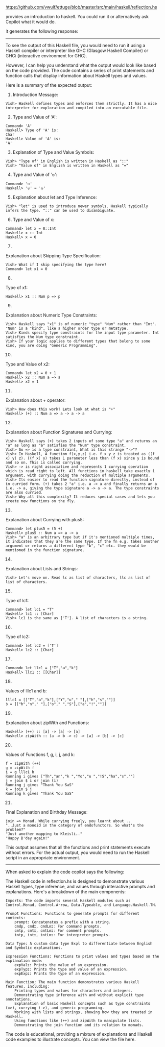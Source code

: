 https://github.com/vwulf/ettuge/blob/master/src/main/haskell/reflection.hs

provides an introduction to haskell. You could run it or alternatively ask Copilot what it would do.

It generates the following response:

---

To see the output of this Haskell file, you would need to run it using a Haskell compiler or interpreter like GHC (Glasgow Haskell Compiler) or GHCi (interactive environment for GHC).

However, I can help you understand what the output would look like based on the code provided. The code contains a series of print statements and function calls that display information about Haskell types and values.

Here is a summary of the expected output:

1. Introduction Message:


```
Vish> Haskell defines types and enforces them strictly. It has a nice interpreter for exploration and compiled into an executable file.
```

2. Type and Value of 'A':

```
Command> 'A'
Haskell> Type of 'A' is:
Char
Haskell> Value of 'A' is:
'A'
```

3. Explanation of Type and Value Symbols:

```
Vish> "Type of" in English is written in Haskell as "::"
Vish> "Value of" in English is written in Haskell as "="
```

4. Type and Value of 'ಅ':

```
Command> 'ಅ'
Haskell> 'ಅ' = 'ಅ'
```

5. Explanation about let and Type Inference:
```
Vish> "let" is used to introduce newer symbols. Haskell typically infers the type. "::" can be used to disambiguate.
```

6. Type and Value of x:

```
Command> let x = 0::Int
Haskell> x :: Int
Haskell> x = 0
```

7.
Explanation about Skipping Type Specification:

```
Vish> What if I skip specifying the type here?
Command> let x1 = 0
```

8.
Type of x1:

```
Haskell> x1 :: Num p => p
```

9.
Explanation about Numeric Type Constraints:

```
Vish> Haskell says "x1" is of numeric "type" "Num" rather than "Int". "Num" is a "kind", like a higher order type or metatype.
Vish> Kinds specify type constraints for the input type parameter. Int satisfies the Num type constraint.
Vish> If your logic applies to different types that belong to some kind, you are doing "Generic Programming".
```

10.
Type and Value of x2:

```
Command> let x2 = 0 + 1
Haskell> x2 :: Num a => a
Haskell> x2 = 1
```

11.
Explanation about + operator:

```
Vish> How does this work? Lets look at what is "+"
Haskell> (+) :: Num a => a -> a -> a
```

12.
Explanation about Function Signatures and Currying:

```
Vish> Haskell says (+) takes 2 inputs of some type "a" and returns an "a" as long as "a" satisfies the "Num" type constraint.
Vish> So => is a type constraint, What is this strange "->"?
Vish> In Haskell, A function f(x,y,z) i.e. f x y z is treated as ((f x) y) z). ((f x) y) takes 1 parameter less than (f x) since y is bound and so on. This is called currying.
Vish> -> is right associative and represents 1 currying operation which is read right to left. All functions in haskell take exactly 1 argument, with currying doing the reduction of multiple arguments.
Vish> Its easier to read the function signature directly, instead of in curried form. (+) takes 2 "a" i.e. a -> a and finally returns an a i.e. -> a, giving the type signature a -> a -> a. The type constraints are also curried.
Vish> Why all this complexity? It reduces special cases and lets you create new functions on the fly.
```

13.
Explanation about Currying with plus5:

```
Command> let plus5 = (5 +)
Haskell> plus5 :: Num a => a -> a
Vish> "a" is an arbitrary type but if it's mentioned multiple times, it indicates that they are the same type. If the fn e.g. takes another argument or returns a different type "b", "c" etc. they would be mentioned in the function signature.
```

14.
Explanation about Lists and Strings:

```
Vish> Let's move on. Read lc as list of characters, llc as list of list of characters.
```

15.
Type of lc1:

```
Command> let lc1 = "T"
Haskell> lc1 :: [Char]
Vish> lc1 is the same as ['T']. A list of characters is a string.
```

16.
Type of lc2:

```
Command> let lc2 = ['T']
Haskell> lc2 :: [Char]
```

17.

```
Command> let llc1 = ["T","a","k"]
Haskell> llc1 :: [[Char]]
```

18.

Values of lllc1 and b:

```
lllc1 = [["T","a","k"],["Y","u"," "],["h","s",""]]
b = [["h","n"," "],["o"," ","S"],["a","!",""]]

```

19.

Explanation about zipWith and Functions:

```
Haskell> (++) :: [a] -> [a] -> [a]
Haskell> zipWith :: (a -> b -> c) -> [a] -> [b] -> [c]
```

20.

Values of Functions f, g, i, j, and k:

```
f = zipWith (++)
g = zipWith f
i = g lllc1 b
Running i gives ["Th","an","k ","Yo","u ","!S","ha","s",""]
j = join $ i or join (i)
Running j gives "Thank You SaS"
k = join $ j
Running k gives "Thank You SaS"
```

21.
Final Explanation and Birthday Message:

```
join => Monad. While currying freely, you learnt about ..
"..Just a monoid in the category of endofunctors. So what's the problem?"
"Just another mapping to Kleisli.."
"Happy B'day again!"
```

This output assumes that all the functions and print statements execute without errors. For the actual output, you would need to run the Haskell script in an appropriate environment.

---

When asked to explain the code copilot says the following:

The Haskell code in reflection.hs is designed to demonstrate various Haskell types, type inference, and values through interactive prompts and explanations. Here's a breakdown of the main components:

    Imports: The code imports several Haskell modules such as Control.Monad, Control.Arrow, Data.Typeable, and Language.Haskell.TH.

    Prompt Functions: Functions to generate prompts for different contexts:
        prompt: Concatenates a prefix with a string.
        cmdp, cmdೱ, cmdLnೱ: For command prompts.
        cmtp, cmtೱ, cmtLnೱ: For comment prompts.
        intp, intೱ, intLnೱ: For interpreter prompts.

    Data Type: A custom data type Expl to differentiate between English and Symbolic explanations.

    Expression Functions: Functions to print values and types based on the explanation mode:
        expValೱ: Prints the value of an expression.
        expTypೱ: Prints the type and value of an expression.
        expExpೱ: Prints the type of an expression.

    Main Function: The main function demonstrates various Haskell features, including:
        Printing types and values for characters and integers.
        Demonstrating type inference with and without explicit type annotations.
        Explanation of basic Haskell concepts such as type constraints (=>), currying (->), and generic programming.
        Working with lists and strings, showing how they are treated in Haskell.
        Using functions like (++) and zipWith to manipulate lists.
        Demonstrating the join function and its relation to monads.

The code is educational, providing a mixture of explanations and Haskell code examples to illustrate concepts. You can view the file here.

